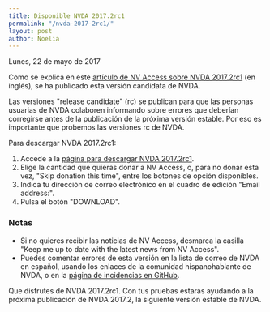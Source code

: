 ```yaml
---
title: Disponible NVDA 2017.2rc1
permalink: "/nvda-2017-2rc1/"
layout: post
author: Noelia
---
```


<footer>Lunes, 22 de mayo de 2017</footer>

Como se explica en este [artículo de NV Access sobre NVDA 2017.2rc1](https://www.nvaccess.org/post/nvda-2017-2rc1-released/) (en inglés), se ha publicado esta versión candidata de NVDA.

Las versiones "release candidate" (rc) se publican para que las personas usuarias de NVDA colaboren informando sobre errores que deberían corregirse antes de la publicación de la próxima versión estable. Por eso es importante que probemos las versiones rc de NVDA.

Para descargar NVDA 2017.2rc1:

1. Accede a la [página para descargar NVDA 2017.2rc1](https://www.nvaccess.org/download?nvdaVersion=2017.2rc1).
2. Elige la cantidad que quieras donar a NV Access, o, para no donar esta vez, "Skip donation this time", entre los botones de opción disponibles.
3. Indica tu dirección de correo electrónico en el cuadro de edición "Email address:".
4. Pulsa el botón "DOWNLOAD".

### Notas ###
* Si no quieres recibir las noticias de NV Access, desmarca la casilla "Keep me up to date with the latest news from NV Access".
* Puedes comentar errores de esta versión en la lista de correo de NVDA en español, usando los enlaces de la comunidad hispanohablante de NVDA, o en la [página de incidencias en GitHub](https://github.com/nvaccess/nvda/issues).

Que disfrutes de NVDA 2017.2rc1. Con tus pruebas estarás ayudando a la próxima publicación de NVDA 2017.2, la siguiente versión estable de NVDA. 
